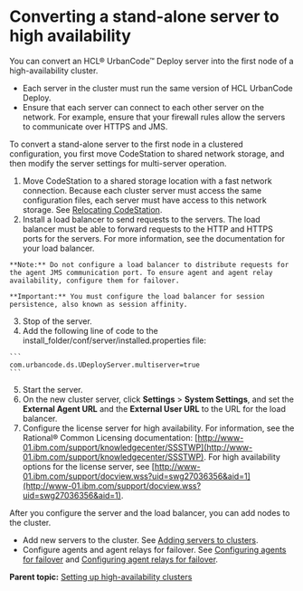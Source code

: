 # Converting a stand-alone server to high availability

You can convert an HCL® UrbanCode™ Deploy server into the first node of a high-availability cluster.

-   Each server in the cluster must run the same version of HCL UrbanCode Deploy.
-   Ensure that each server can connect to each other server on the network. For example, ensure that your firewall rules allow the servers to communicate over HTTPS and JMS.

To convert a stand-alone server to the first node in a clustered configuration, you first move CodeStation to shared network storage, and then modify the server settings for multi-server operation.

1.   Move CodeStation to a shared storage location with a fast network connection. Because each cluster server must access the same configuration files, each server must have access to this network storage. See [Relocating CodeStation](arch_relocate_codestation.md).
2.   Install a load balancer to send requests to the servers. The load balancer must be able to forward requests to the HTTP and HTTPS ports for the servers. For more information, see the documentation for your load balancer.

    **Note:** Do not configure a load balancer to distribute requests for the agent JMS communication port. To ensure agent and agent relay availability, configure them for failover.

    **Important:** You must configure the load balancer for session persistence, also known as session affinity.

3.   Stop of the server. 
4.   Add the following line of code to the install\_folder/conf/server/installed.properties file: 

    ```
    com.urbancode.ds.UDeployServer.multiserver=true
    ```

5.   Start the server. 
6.   On the new cluster server, click **Settings** \> **System Settings**, and set the **External Agent URL** and the **External User URL** to the URL for the load balancer. 
7.   Configure the license server for high availability. For information, see the Rational® Common Licensing documentation: [http://www-01.ibm.com/support/knowledgecenter/SSSTWP](http://www-01.ibm.com/support/knowledgecenter/SSSTWP). For high availability options for the license server, see [http://www-01.ibm.com/support/docview.wss?uid=swg27036356&aid=1](http://www-01.ibm.com/support/docview.wss?uid=swg27036356&aid=1).

After you configure the server and the load balancer, you can add nodes to the cluster.

-   Add new servers to the cluster. See [Adding servers to clusters](ha_add_server.md).
-   Configure agents and agent relays for failover. See [Configuring agents for failover](../../com.udeploy.install.doc/topics/configure_agent_failover.md) and [Configuring agent relays for failover](../../com.udeploy.install.doc/topics/configure_relay_failover.md).

**Parent topic:** [Setting up high-availability clusters](../topics/server_install_clustered.md)

